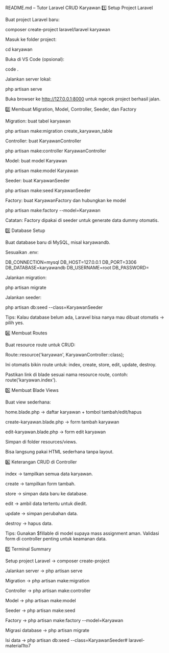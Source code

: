 README.md – Tutor Laravel CRUD Karyawan
1️⃣ Setup Project Laravel

Buat project Laravel baru:

composer create-project laravel/laravel karyawan


Masuk ke folder project:

cd karyawan


Buka di VS Code (opsional):

code .


Jalankan server lokal:

php artisan serve


Buka browser ke http://127.0.0.1:8000 untuk ngecek project berhasil jalan.

2️⃣ Membuat Migration, Model, Controller, Seeder, dan Factory

Migration: buat tabel karyawan

php artisan make:migration create_karyawan_table


Controller: buat KaryawanController

php artisan make:controller KaryawanController


Model: buat model Karyawan

php artisan make:model Karyawan


Seeder: buat KaryawanSeeder

php artisan make:seed KaryawanSeeder


Factory: buat KaryawanFactory dan hubungkan ke model

php artisan make:factory --model=Karyawan


Catatan:
Factory dipakai di seeder untuk generate data dummy otomatis.

3️⃣ Database Setup

Buat database baru di MySQL, misal karyawandb.

Sesuaikan .env:

DB_CONNECTION=mysql
DB_HOST=127.0.0.1
DB_PORT=3306
DB_DATABASE=karyawandb
DB_USERNAME=root
DB_PASSWORD=


Jalankan migration:

php artisan migrate


Jalankan seeder:

php artisan db:seed --class=KaryawanSeeder


Tips: Kalau database belum ada, Laravel bisa nanya mau dibuat otomatis → pilih yes.

4️⃣ Membuat Routes

Buat resource route untuk CRUD:

Route::resource('karyawan', KaryawanController::class);


Ini otomatis bikin route untuk: index, create, store, edit, update, destroy.

Pastikan link di blade sesuai nama resource route, contoh: route('karyawan.index').

5️⃣ Membuat Blade Views

Buat view sederhana:

home.blade.php → daftar karyawan + tombol tambah/edit/hapus

create-karyawan.blade.php → form tambah karyawan

edit-karyawan.blade.php → form edit karyawan

Simpan di folder resources/views.

Bisa langsung pakai HTML sederhana tanpa layout.

6️⃣ Keterangan CRUD di Controller

index → tampilkan semua data karyawan.

create → tampilkan form tambah.

store → simpan data baru ke database.

edit → ambil data tertentu untuk diedit.

update → simpan perubahan data.

destroy → hapus data.

Tips: Gunakan $fillable di model supaya mass assignment aman.
Validasi form di controller penting untuk keamanan data.

7️⃣ Terminal Summary

Setup project Laravel → composer create-project

Jalankan server → php artisan serve

Migration → php artisan make:migration

Controller → php artisan make:controller

Model → php artisan make:model

Seeder → php artisan make:seed

Factory → php artisan make:factory --model=Karyawan

Migrasi database → php artisan migrate

Isi data → php artisan db:seed --class=KaryawanSeeder# laravel-material1to7
